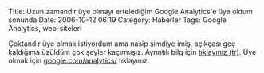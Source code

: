 Title: Uzun zamandır üye olmayı ertelediğim Google Analytics&#039;e üye oldum sonunda
Date: 2006-10-12 06:19
Category: Haberler
Tags: Google Analytics, web-siteleri

Çoktandır üye olmak istiyordum ama nasip şimdiye imiş, açıkçası geç
kaldığıma üzüldüm çok şeyler kaçırmışız. Ayrıntılı bilg için [tıklayınız (tr)][]. Üye olmak için [google.com/analytics/][] tıklayınız.

  [tıklayınız (tr)]: http://www.bloglama.com/wp/?p=21
  [google.com/analytics/]: http://google.com/analytics/
